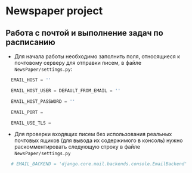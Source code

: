 # Newspaper project

## Работа с почтой и выполнение задач по расписанию

- Для начала работы необходимо заполнить поля, относящиеся к почтовому серверу для отправки писем, в файле `NewsPaper/settings.py`:

```python
  EMAIL_HOST = ''

  EMAIL_HOST_USER = DEFAULT_FROM_EMAIL = ''

  EMAIL_HOST_PASSWORD = ''

  EMAIL_PORT =

  EMAIL_USE_TLS =
```

- Для проверки входящих писем без использования реальных почтовых ящиков (для вывода их содержимого в консоль) нужно раскомментировать следующую строку в файле `NewsPaper/settings.py`

```python
  # EMAIL_BACKEND = 'django.core.mail.backends.console.EmailBackend'
```